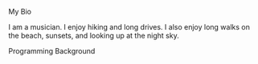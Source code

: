 My Bio

I am a musician. I enjoy hiking and long drives.
I also enjoy long walks on the beach, sunsets, and looking up at the night sky.

Programming Background